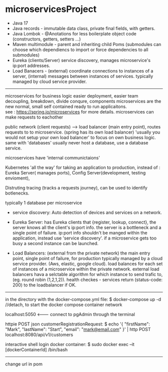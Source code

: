 # microservicesProject

+ Java 17
+ Java records - immutable data class, private final fields, with getters.
+ Java Lombok - @Anotations for less boilerplate object code (constructors, getters, setters ...)
+ Maven multimodule - parent and inheriting child Poms (submodules can choose which dependiencs to import or force dependencies to all submodules)
+ Eureka (clients/Server) service discovery, manages microservice's ip:port addresses.
+ Load Banacers - (external) coordinate connections to instances of a server, (internal) messages between instances of services. typically managed by cloud service provider.

------------------------------------------------------------

microservices for business logic
easier deployment, easier team decoupling, breakdown, divide conqure, components
microservices are the new normal, small self contained ready to run applicaitons.   
see : https://spring.io/microservices for more details.
microservices can make requests to eachother

public network (client requests) --> load balancer (main entry point), routes requests to to microservice.
(spring has its own load balancer) 'usually you would not setup your own load balancer' to focus on own business logic.
same with 'databases' usually never host a database, use a database service. 

microservices have 'internal communictaions'

Kubernetes 'all the way' for taking an application to production, instead of : 
Eureka Server( manages ports), Config Server(development, testing envioment), 

Distruting tracing (tracks a requests journey), can be used to identify botlenecks.

typically 1 database per microservice

+ service discovery: Auto detection of devices and services on a network.
+ Eureka Server: has Eureka clients that {register, lookup, connect}, the server knows all the client's ip:port info.
the server is a bottleneck and a single point of failure.
ip:port info shouldn't be manged within the application, instead use 'service discovery'.
if a microservice gets too busy a second instance can be launched.

+ Load Balancers: (external from the private network) the main entry point, single point of failure, for production typically managed by a cloud service provider. (Aws, elastic, google cloud).
load balances for each set of instances of a microservice within the private network. 
external load balancers hava a selctable algorithm for which instance to send trafic to, (eg. round robin (1,2,1,2)).
health checkes - services return (status-code: 200) to the loadbalancer if OK.


------------------------------------------------------------




in the directory with the docker-compose.yml file:
$ docker-compose up -d        //detach, to start the docker compose container network

localhost:5050                <--- connect to pgAdmin through the terminal

httpie POST json customerRegistrationRequest:
 $ echo '{ "firstName": "Mark", "lastName": "Start", "email": "mark@email.com" }' | http POST localhost:8080/api/v1/customers

interactive shell login docker container:
 $ sudo docker exec –it [dockerContainerId] /bin/bash


-----------------------------------------------------------
change url in pom 
